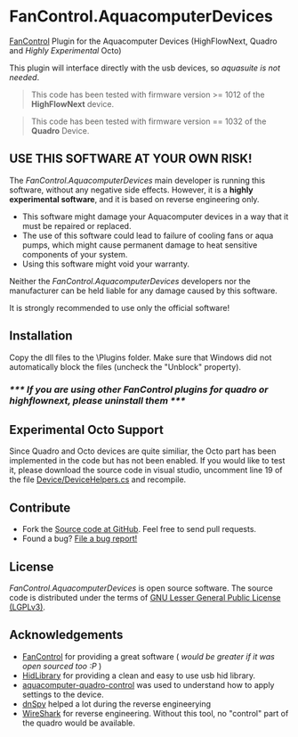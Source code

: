 
# FanControl.AquacomputerDevices
[FanControl](https://github.com/Rem0o/FanControl.Releases) Plugin for the Aquacomputer Devices (HighFlowNext, Quadro and *Highly Experimental* Octo)

This plugin will interface directly with the usb devices, so *aquasuite is not needed*.
> This code has been tested with firmware version >= 1012 of the **HighFlowNext** device.

> This code has been tested with firmware version == 1032 of the **Quadro** Device.


## USE THIS SOFTWARE AT YOUR OWN RISK!
The _FanControl.AquacomputerDevices_ main developer is running this software, without any negative side effects. However, it is a **highly experimental software**, and it is based on reverse engineering only.

* This software might damage your Aquacomputer devices in a way that it must be repaired or replaced.
* The use of this software could lead to failure of cooling fans or aqua pumps, which might cause permanent damage to heat sensitive components of your system.
* Using this software might void your warranty.

Neither the _FanControl.AquacomputerDevices_ developers nor the manufacturer can be held liable for any damage caused by this software.

It is strongly recommended to use only the official software!


## Installation
Copy the dll files to the \Plugins folder. Make sure that Windows did not automatically block the files (uncheck the "Unblock" property).
### _*** If you are using other FanControl plugins for quadro or highflownext, please uninstall them ***_

## Experimental Octo Support
Since Quadro and Octo devices are quite similiar, the Octo part has been implemented in the code but has not been enabled. If you would like to test it, please download the source code in visual studio, uncomment line 19 of the file [Device/DeviceHelpers.cs](https://github.com/medevil84/FanControl.AquacomputerDevices/blob/master/FanControl.AquacomputerDevices/Devices/DevicesHelpers.cs#L19) and recompile.

## Contribute

* Fork the [Source code at GitHub](https://github.com/medevil84/FanControl.AquacomputerDevices). Feel free to send pull requests.
* Found a bug? [File a bug report!](https://github.com/medevil84/FanControl.AquacomputerDevices/issues)

## License

_FanControl.AquacomputerDevices_ is open source software. The source code is distributed under the terms of [GNU Lesser General Public License (LGPLv3)](https://www.gnu.org/licenses/gpl-3.0.en.html#content).

## Acknowledgements

 - [FanControl](https://github.com/Rem0o/FanControl.Releases) for providing a great software ( _would be greater if it was open sourced too :P_ )
 - [HidLibrary](https://github.com/mikeobrien/HidLibrary) for providing a clean and easy to use usb hid library.
 - [aquacomputer-quadro-control](https://github.com/leoratte/aquacomputer-quadro-control) was used to understand how to apply settings to the device.
 - [dnSpy](https://github.com/dnSpy/dnSpy) helped a lot during the reverse engineerying
 - [WireShark](https://www.wireshark.org) for reverse engineering. Without this tool, no "control" part of the quadro would be available.
